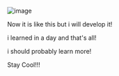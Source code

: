 ![image](https://github.com/user-attachments/assets/2c49b3e7-255a-4861-98e1-a058aa3f11f1)

Now it is like this but i will develop it!

i learned in a day and that's all!

i should probably learn more!

Stay Cool!!!
